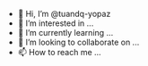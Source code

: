 - 👋 Hi, I’m @tuandq-yopaz
- 👀 I’m interested in ...
- 🌱 I’m currently learning ...
- 💞️ I’m looking to collaborate on ...
- 📫 How to reach me ...

<!---
tuandq-yopaz/tuandq-yopaz is a ✨ special ✨ repository because its `README.md` (this file) appears on your GitHub profile.
You can click the Preview link to take a look at your changes.
--->
